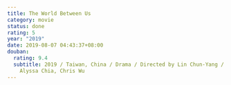 ```yaml
---
title: The World Between Us
category: movie
status: done
rating: 5
year: "2019"
date: 2019-08-07 04:43:37+08:00
douban:
  rating: 9.4
  subtitle: 2019 / Taiwan, China / Drama / Directed by Lin Chun-Yang / Starring
    Alyssa Chia, Chris Wu
---
```



